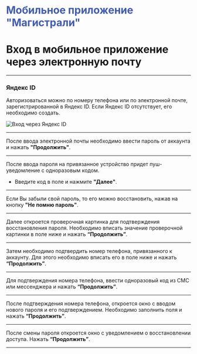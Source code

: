 # <span style="color: #425CB5">Мобильное приложение "Магистрали"</span>
# Вход в мобильное приложение через электронную почту

---

### Яндекс ID

Авторизоваться можно по номеру телефона или по электронной почте, зарегистрированной в Яндекс ID. Если Яндекс ID отсутствует, его необходимо создать.

![Вход через Яндекс ID](/diplodoc-example/_images/_Instructions_for_drivers/1.jpeg)

---

После ввода электронной почты необходимо ввести пароль от аккаунта и нажать **"Продолжить"**.



---

После ввода пароля на привязанное устройство придет пуш-уведомление с одноразовым кодом.  
- Введите код в поле и нажмите **"Далее"**.


---

Если Вы забыли свой пароль, то его можно восстановить, нажав на кнопку **"Не помню пароль"**.


---

Далее откроется проверочная картинка для подтверждения восстановления пароля. Необходимо вписать значение проверочной картинки в поле ниже и нажать **“Продолжить”**.


---

Затем необходимо подтвердить номер телефона, привязанного к аккаунту. Для этого необходимо вписать его в поле ниже и нажать **“Продолжить”**.


---

Для подтверждения номера телефона, ввести одноразовый код из СМС или мессенджера и нажать **“Продолжить”**.


---

После подтверждения номера телефона, откроется окно с вводом нового пароля и его подтверждением. Необходимо заполнить поля и нажать **“Продолжить”**.


---

После смены пароля откроется окно с уведомлением о восстановлении доступа. Нажать **“Продолжить”**.


---